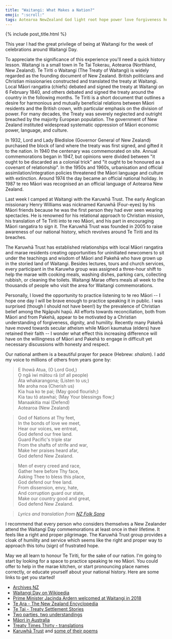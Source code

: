 ```yaml
---
title: "Waitangi: What Makes a Nation?"
emoji: ":scroll:"
tags: Aotearoa NewZealand God light root hope power love forgiveness humility
---
```


{% include post_title.html %}

This year I had the great privilege of being at Waitangi for the week of celebrations around Waitangi Day.

To appreciate the significance of this experience you'll need a quick history lesson. Waitangi is a small town in Te Tai Tokerau, Aotearoa (Northland, New Zealand). Te Tiriti o Waitangi (The Treaty of Waitangi) is widely regarded as the founding document of New Zealand. British politicians and Christian missionaries constructed and translated the treaty at Waitangi. Local Māori rangatira (chiefs) debated and signed the treaty at Waitangi on 6 February 1840, and others debated and signed the treaty around the country in the following months. Te Tiriti is a short document that outlines a desire for harmonious and mutually beneficial relations between Māori residents and the British crown, with particular emphasis on the division of power. For many decades, the Treaty was severely neglected and outright breached by the majority European population. The government of New Zealand instituted widespread systematic oppression of Māori economic power, language, and culture.

In 1932, Lord and Lady Bledisloe (Governor General of New Zealand) purchased the block of land where the treaty was first signed, and gifted it to the nation. In 1940 the centenary was commemorated on site. Annual commemorations began in 1947, but opinions were divided between "it ought to be discarded as a colonial trick" and "it ought to be honoured as a covenant of relationship". In the 1950s and 1960s, urbanisation and official assimilation/integration policies threatened the Māori language and culture with extinction. Around 1974 the day became an official national holiday. In 1987 te reo Māori was recognised an an official language of Aotearoa New Zealand.

Last week I camped at Waitangi with the Karuwhā Trust. The early Anglican missionary Henry Williams was nicknamed Karuwhā (Four-eyes) by his Māori friends because he was the first person they had ever seen wearing spectacles. He is renowned for his relational approach to Christian mission, his translation of Te Tiriti into te reo Māori, and his part in encouraging Māori rangatira to sign it. The Karuwhā Trust was founded in 2005 to raise awareness of our national history, which revolves around Te Tiriti and its breaches.

The Karuwhā Trust has established relationships with local Māori rangatira and marae residents creating opportunities for uninitiated newcomers to sit under the teachings and wisdom of Māori and Pakehā who have grown up in the storied land of Waitangi. Besides lectures, tours and church services, every participant in the Karuwha group was assigned a three-hour shift to help the marae with cooking meals, washing dishes, parking cars, collecting rubbish, or cleaning the toilets. Waitangi Marae offers meals all week to the thousands of people who visit the area for Waitangi commemorations.

Personally, I loved the opportunity to practice listening to te reo Māori -- I hope one day I will be brave enough to practice speaking it in public. I was surprised (though I should not have been!) by the prevalence of Christian belief among the Ngāpuhi hapū. All efforts towards reconciliation, both from Māori and from Pakehā, appear to be motivated by a Christian understanding of forgiveness, dignity, and humility. Recently many Pakehā have moved towards secular atheism while Māori kaumatua (elders) have retained their faith -- I wonder what effect this increasing difference will have on the willingness of Māori and Pakehā to engage in difficult yet necessary discussions with honesty and respect.

Our national anthem is a beautiful prayer for peace (Hebrew: _shalom_). I add my voice to millions of others from years gone by:

> E Ihowā Atua, (O Lord God,)  
O ngā iwi mātou rā (of all people)  
Āta whakarangona; (Listen to us;)  
Me aroha noa (Cherish us)  
Kia hua ko te pai; (May good flourish;)  
Kia tau tō atawhai; (May Your blessings flow;)  
Manaakitia mai (Defend)  
Aotearoa (New Zealand)  

> God of Nations at Thy feet,  
In the bonds of love we meet,  
Hear our voices, we entreat,  
God defend our free land.  
Guard Pacific's triple star  
From the shafts of strife and war,  
Make her praises heard afar,  
God defend New Zealand.  

> Men of every creed and race,  
Gather here before Thy face,  
Asking Thee to bless this place,  
God defend our free land.  
From dissension, envy, hate,  
And corruption guard our state,  
Make our country good and great,  
God defend New Zealand.

>_Lyrics and translation from [NZ Folk Song](http://folksong.org.nz/e_ihowa_atua/)_

I recommend that every person who considers themselves a New Zealander attend the Waitangi Day commemorations at least once in their lifetime. It feels like a right and proper pilgrimage. The Karuwhā Trust group provides a cloak of humility and service which seems like the right and proper way to approach this tohu (sign) of frustrated hope.

May we all learn to honour Te Tiriti, for the sake of our nation. I'm going to start by looking for a space to practice speaking te reo Māori. You could offer to help in the marae kitchen, or start pronouncing place names correctly, or educate yourself about your national history. Here are some links to get you started!
- [Archives NZ](https://archives.govt.nz/discover-our-stories/the-treaty-of-waitangi)
- [Waitangi Day on Wikipedia](https://en.wikipedia.org/wiki/Waitangi_Day)
- [Prime Minister Jacinda Ardern welcomed at Waitangi in 2018](https://www.theguardian.com/world/2018/feb/06/jacinda-ardern-waitangi-day-changes-new-zealand)
- [Te Ara - The New Zealand Encyclopedia](https://teara.govt.nz/en/the-new-zealanders/page-12)
- [Te Tai - Treaty Settlement Stories](https://teara.govt.nz/en/te-tai)
- [Two parties, two understandings](http://www.treaty2u.govt.nz/the-treaty-up-close/two-parties-two-understandings/index.htm)
- [Māori in Australia](https://e-tangata.co.nz/comment-and-analysis/and-there-he-lies-ever-ever-the-manuhiri/)
- [Treaty Times Thirty - translations](https://nzsti.org/assets/uploads/files/F_6984_NZT_Treatyx30.pdf)
- [Karuwhā Trust](https://www.karuwha.org.nz/) and [some of their poems](https://www.karuwha.org.nz/talking-about-identity/creative-space/)

